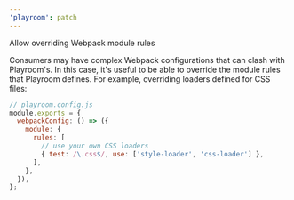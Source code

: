 ```yaml
---
'playroom': patch
---
```


Allow overriding Webpack module rules

Consumers may have complex Webpack configurations that can clash with Playroom's.
In this case, it's useful to be able to override the module rules that Playroom defines.
For example, overriding loaders defined for CSS files:

```js
// playroom.config.js
module.exports = {
  webpackConfig: () => ({
    module: {
      rules: [
        // use your own CSS loaders
        { test: /\.css$/, use: ['style-loader', 'css-loader'] },
      ],
    },
  }),
};
```

